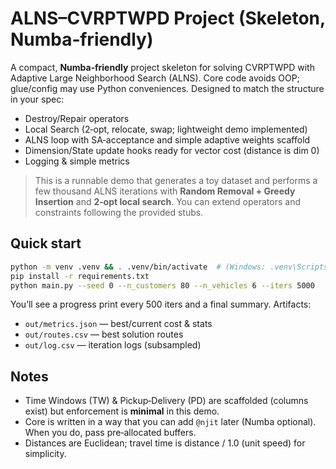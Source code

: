 # ALNS–CVRPTWPD Project (Skeleton, Numba‑friendly)

A compact, **Numba‑friendly** project skeleton for solving CVRPTWPD with Adaptive Large Neighborhood Search (ALNS).
Core code avoids OOP; glue/config may use Python conveniences. Designed to match the structure in your spec:
- Destroy/Repair operators
- Local Search (2‑opt, relocate, swap; lightweight demo implemented)
- ALNS loop with SA‑acceptance and simple adaptive weights scaffold
- Dimension/State update hooks ready for vector cost (distance is dim 0)
- Logging & simple metrics

> This is a runnable demo that generates a toy dataset and performs a few thousand ALNS iterations with
> **Random Removal + Greedy Insertion** and **2‑opt local search**. You can extend operators and constraints
> following the provided stubs.

## Quick start

```bash
python -m venv .venv && . .venv/bin/activate  # (Windows: .venv\Scripts\activate)
pip install -r requirements.txt
python main.py --seed 0 --n_customers 80 --n_vehicles 6 --iters 5000
```

You’ll see a progress print every 500 iters and a final summary.
Artifacts:
- `out/metrics.json` — best/current cost & stats
- `out/routes.csv` — best solution routes
- `out/log.csv`     — iteration logs (subsampled)

## Notes

- Time Windows (TW) & Pickup‑Delivery (PD) are scaffolded (columns exist) but enforcement is **minimal** in this demo.
- Core is written in a way that you can add `@njit` later (Numba optional). When you do, pass pre‑allocated buffers.
- Distances are Euclidean; travel time is distance / 1.0 (unit speed) for simplicity.
